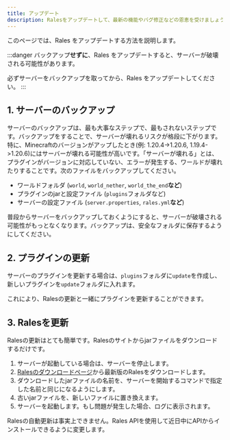 ```yaml
---
title: アップデート
description: Ralesをアップデートして、最新の機能やバグ修正などの恩恵を受けましょう！
---
```


このページでは、Rales をアップデートする方法を説明します。

:::danger
バックアップ**せずに**、Rales をアップデートすると、サーバーが破壊される可能性があります。

必ずサーバーをバックアップを取ってから、Rales をアップデートしてください。
:::

## 1. サーバーのバックアップ

サーバーのバックアップは、最も大事なステップで、最もされないステップです。バックアップをすることで、サーバーが壊れるリスクが格段に下がります。特に、Minecraftのバージョンがアップしたとき(例: 1.20.4->1.20.6, 1.19.4->1.20.6)にはサーバーが壊れる可能性が高いです。「サーバーが壊れる」とは、プラグインがバージョンに対応していない、エラーが発生する、ワールドが壊れたりすることです。次のファイルをバックアップしてください。

- ワールドフォルダ (``world``, ``world_nether``, ``world_the_end``**など**)
- プラグインのjarと設定ファイル (``plugins``フォルダなど)
- サーバーの設定ファイル (``server.properties``, ``rales.yml``**など**)

普段からサーバーをバックアップしておくようにすると、サーバーが破壊される可能性がもっとなくなります。バックアップは、安全なフォルダに保存するようにしてください。

## 2. プラグインの更新

サーバーのプラグインを更新する場合は、``plugins``フォルダに``update``を作成し、新しいプラグインを``update``フォルダに入れます。

これにより、Ralesの更新と一緒にプラグインを更新することができます。

## 3. Ralesを更新

Ralesの更新はとても簡単です。Ralesのサイトからjarファイルをダウンロードするだけです。

1. サーバーが起動している場合は、サーバーを停止します。
2. [Ralesのダウンロードページ](https://raic.tech/rales/downloads)から最新版のRalesをダウンロードします。
3. ダウンロードしたjarファイルの名前を、サーバーを開始するコマンドで指定した名前と同じになるようにします。
4. 古いjarファイルを、新しいファイルに置き換えます。
5. サーバーを起動します。もし問題が発生した場合、ログに表示されます。

Ralesの自動更新は事実上できません。Rales APIを使用して近日中にAPIからインストールできるように変更します。